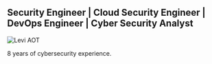 ## Security Engineer | Cloud Security Engineer | DevOps Engineer | Cyber Security Analyst

![Levi AOT](https://c.tenor.com/xroYgJSSB4UAAAAC/tenor.gif)

8 years of cybersecurity experience. 
<!--
## 🛠️ Tech Stack

<details>
  <summary>💻 Programming Languages:</summary>

  | Languages |
  |-----------|
  | Rust      |
  | C         |
  | C++       |
  | Go Lang   |
  | C#        |
  | HTML      |
  | CSS       |
  | TypeScript|
  | JavaScript|
  | Python    |

</details>

<details>
  <summary>📊 Security Monitoring:</summary>

  | Tools                            |
  |---------------------------------|
  | Splunk                          |
  | Docker                          |
  | Jenkins                         |
  | CI/CD                           |
  | Ansible                         |
  | SOAR                            |
  | DAST                            |
  | SAST                            |
  | GitLab                          |
  | Terraform                       |
  | Kubernetes                      |
  | Fluentd                         |
  | Kibana                          |
  | Elastic Search                  |
  | Ansible                         |
  | XDR                             |

</details>

🛡️ Red Team TTPs: `Burp Suite | Nmap | Injection`

🛢️ Databases: `MySQL | MongoDB | AWS DynamoDB`

🚀 Other: `Git | Kali Linux | AWS, GCP, AZURE | Lambda, S3, EC2`-->

